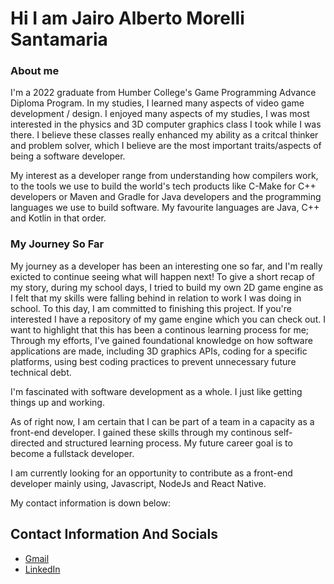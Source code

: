 # Hi I am Jairo Alberto Morelli Santamaria 

### About me 

I'm a 2022 graduate from Humber College's Game Programming Advance Diploma Program. In my studies, I learned many aspects of video game development / design. I enjoyed 
many aspects of my studies, I was most interested in the physics and 3D computer graphics class I took while I was there. I believe these classes 
really enhanced my ability as a critcal thinker and problem solver, which I believe are the most important traits/aspects of being a software developer. 

My interest as a developer range from understanding how compilers work, to the tools we use to build the world's 
tech products like C-Make for C++ developers or Maven and Gradle for Java developers and the programming languages we use to build software. My favourite languages are Java, C++ and Kotlin in that order.  


### My Journey So Far

My journey as a developer has been an interesting one so far, and I'm really exicted to continue seeing what will happen next! 
To give a short recap of my story, during my school days, I tried to build my own 2D game engine as I felt that my skills were falling behind in 
relation to work I was doing in school. To this day, I am committed to finishing this project. If you're interested I have a repository of my game engine which you can check out. I want to highlight that this has been a continous learning process for me; Through my efforts, I've gained foundational knowledge on how software applications are made, including 3D graphics APIs, coding for a specific platforms, using best coding practices to prevent unnecessary future technical debt.  

I'm fascinated with software development as a whole. I just like getting things up and working. 

As of right now, I am certain that I can be part of a team in a capacity as a front-end developer. I gained these skills through my continous self-directed and structured learning process. My future career goal is to become a fullstack developer. 

I am currently looking for an opportunity to contribute as a front-end developer mainly using, Javascript, NodeJs and React Native.

My contact information is down below:

## Contact Information And Socials 
- [Gmail](mailto:jairoalbertomorelli@gmail.com)
- [LinkedIn](https://www.linkedin.com/in/jairo-alberto-morelli-santamaria-b1018514b)





